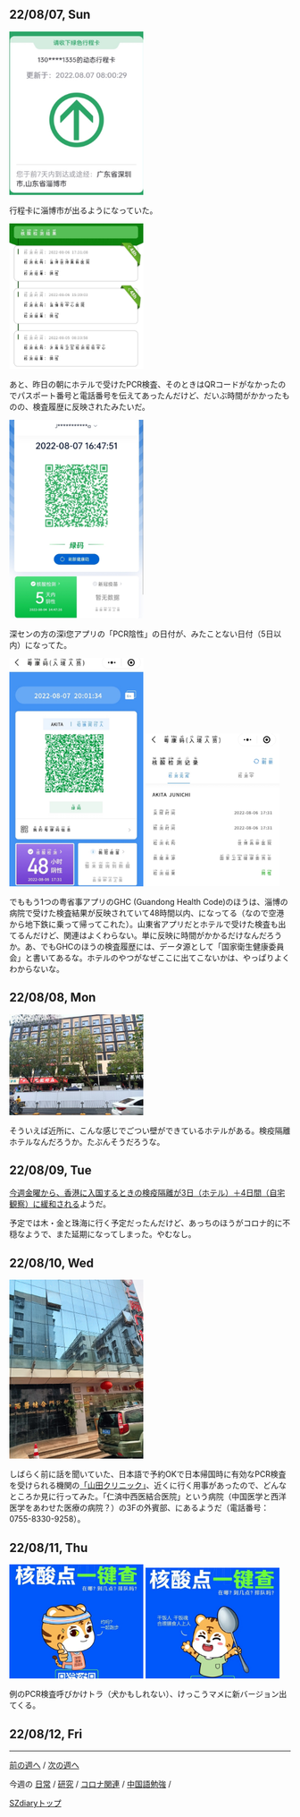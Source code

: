## 22/08/07, Sun

<img src="https://github.com/akita11/SZdiary/blob/main/diary/photo/2022-08-07_08.00.33.jpg" width="240px">

行程卡に淄博市が出るようになっていた。

<img src="https://github.com/akita11/SZdiary/blob/main/diary/photo/2022-08-07_12.56.55.jpg" width="240px">

あと、昨日の朝にホテルで受けたPCR検査、そのときはQRコードがなかったのでパスポート番号と電話番号を伝えてあったんだけど、だいぶ時間がかかったものの、検査履歴に反映されたみたいだ。

<img src="https://github.com/akita11/SZdiary/blob/main/diary/photo/2022-08-07_16.47.52.jpg" width="240px">

深センの方の深i您アプリの「PCR陰性」の日付が、みたことない日付（5日以内）になってた。

<img src="https://github.com/akita11/SZdiary/blob/main/diary/photo/2022-08-07_20.01.36.jpg" width="240px">

<img src="https://github.com/akita11/SZdiary/blob/main/diary/photo/2022-08-07_20.01.31.jpg" width="240px">

でももう1つの粤省事アプリのGHC (Guandong Health Code)のほうは、淄博の病院で受けた検査結果が反映されていて48時間以内、になってる（なので空港から地下鉄に乗って帰ってこれた）。山東省アプリだとホテルで受けた検査も出てるんだけど、関連はよくわらない。単に反映に時間がかかるだけなんだろうか。あ、でもGHCのほうの検査履歴には、データ源として「国家衛生健康委員会」と書いてあるな。ホテルのやつがなぜここに出てこないかは、やっぱりよくわからないな。


## 22/08/08, Mon

<img src="https://github.com/akita11/SZdiary/blob/main/diary/photo/2022-08-08_16.26.57.jpg" width="240px">

そういえば近所に、こんな感じでごつい壁ができているホテルがある。検疫隔離ホテルなんだろうか。たぶんそうだろうな。


## 22/08/09, Tue

[今週金曜から、香港に入国するときの検疫隔離が3日（ホテル）＋4日間（自宅観察）に緩和される](https://mp.weixin.qq.com/s/R9j7qZZdbeC28r5HAtM1iQ)ようだ。

予定では木・金と珠海に行く予定だったんだけど、あっちのほうがコロナ的に不穏なようで、また延期になってしまった。やむなし。


## 22/08/10, Wed

<img src="https://github.com/akita11/SZdiary/blob/main/diary/photo/2022-08-10_16.02.21.jpg" width="240px">

しばらく前に話を聞いていた、日本語で予約OKで日本帰国時に有効なPCR検査を受けられる機関の[「山田クリニック」](https://surl.amap.com/6CEUvUA9p7)、近くに行く用事があったので、どんなところか見に行ってみた。「仁済中西医結合医院」という病院（中国医学と西洋医学をあわせた医療の病院？）の3Fの外賓部、にあるようだ（電話番号：0755-8330-9258）。


## 22/08/11, Thu

<img src="https://github.com/akita11/SZdiary/blob/main/diary/photo/2022-08-11_09.13.59.jpg" width="240px">

<img src="https://github.com/akita11/SZdiary/blob/main/diary/photo/2022-08-11_09.13.22.jpg" width="240px">

例のPCR検査呼びかけトラ（犬かもしれない）、けっこうマメに新バージョン出てくる。


## 22/08/12, Fri


***

[前の週へ](2207-5.md) /
[次の週へ](2208-2.md)

今週の
[日常](../diary/2208-1.md) /
[研究](../research/2208-1.md) /
[コロナ関連](../covid19/2208-1.md) / 
[中国語勉強](../chinese/2208-1.md) / 

[SZdiaryトップ](../../README.md)
